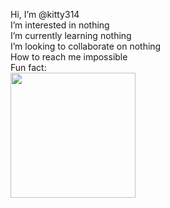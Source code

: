 Hi, I’m @kitty314  
I’m interested in nothing  
I’m currently learning nothing  
I’m looking to collaborate on nothing  
How to reach me impossible  
Fun fact:   
<img src="./-9lddQ8w3q-5ezKpT1kShs-a0.jpg.jpg" height="200"/>
<!---
kitty314/kitty314 is a ✨ special ✨ repository because its `README.md` (this file) appears on your GitHub profile.
You can click the Preview link to take a look at your changes.
--->
